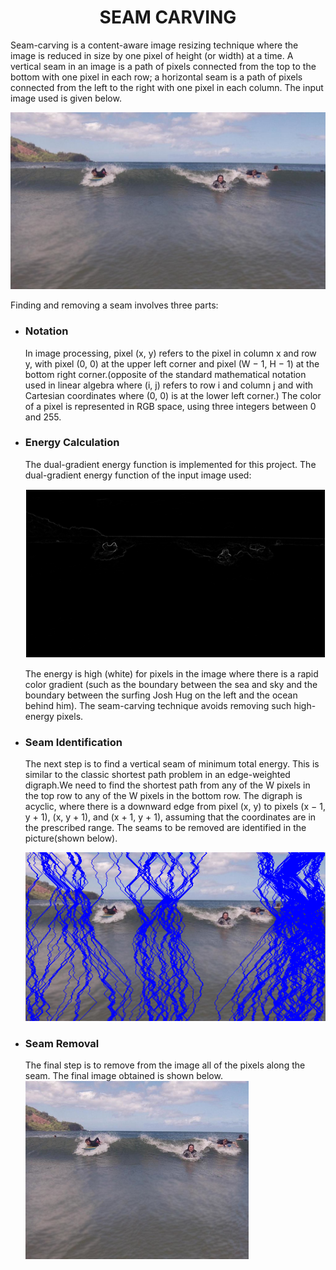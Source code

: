 <h1 align="center">SEAM CARVING</h1>
<p>Seam-carving is a content-aware image resizing technique where the image is reduced in size by one pixel of height (or width) at a time. A vertical seam in an 
image is a path of pixels connected from the top to the bottom with one pixel in each row; a horizontal seam is a path of pixels connected from the left to the right with one pixel in each column. The input image used is given below.</p>
<img src="input.png">
<p>Finding and removing a seam involves three parts:</p>
<ul>
  <li><h3>Notation</h3>
    <p>In image processing, pixel (x, y) refers to the pixel in column x and row y, with pixel (0, 0) at the upper left corner and pixel (W − 1, H − 1) at the bottom
      right corner.(opposite of the standard mathematical notation used in linear algebra where (i, j) refers to row i and column j and with Cartesian coordinates
      where (0, 0) is at the lower left corner.) The color of a pixel is represented in RGB space, using three integers between 0 and 255. </p></li>
  <li><h3>Energy Calculation</h3>
    <p>The dual-gradient energy function is implemented for this project. The dual-gradient energy function of the input image used:</p>
    <img src="energy.png">
  <p>The energy is high (white) for pixels in the image where there is a rapid color gradient (such as the boundary between the sea and sky and the boundary between the surfing Josh Hug on the left and the ocean behind him). The seam-carving technique avoids removing such high-energy pixels.</p></li>

  <li><h3>Seam Identification</h3>
    <p>The next step is to find a vertical seam of minimum total energy. This is similar to the classic shortest path problem in an edge-weighted digraph.We need to find the shortest path from any of the W pixels in the top row to any of the W pixels in the bottom row. The digraph is acyclic, where there is a downward edge from pixel (x, y) to pixels (x − 1, y + 1), (x, y + 1), and (x + 1, y + 1), assuming that the coordinates are in the prescribed range. The seams to be removed are identified in the picture(shown below).</p>
    <img src="with_seams.png">
  </li>
  <li><h3>Seam Removal</h3>
    The final step is to remove from the image all of the pixels along the seam. The final image obtained is shown below.<img src="compressed.png"> </li>
  </ul>
    
  
